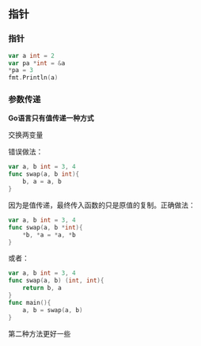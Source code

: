 ## 指针

### 指针

```go
var a int = 2
var pa *int = &a
*pa = 3
fmt.Println(a)
```

### 参数传递

**Go语言只有值传递一种方式**

交换两变量

错误做法：

```go
var a, b int = 3, 4
func swap(a, b int){
	b, a = a, b
}
```

因为是值传递，最终传入函数的只是原值的复制。正确做法：

```go
var a, b int = 3, 4
func swap(a, b *int){
	*b, *a = *a, *b
}
```

或者：

```go
var a, b int = 3, 4
func swap(a, b) (int, int){
	return b, a
}
func main(){
	a, b = swap(a, b)
}
```

第二种方法更好一些